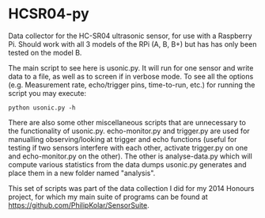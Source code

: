 HCSR04-py
=========

Data collector for the HC-SR04 ultrasonic sensor, for use with a Raspberry Pi. Should work with all 3 models of the RPi (A, B, B+) but has has only been tested on the model B.

The main script to see here is usonic.py. It will run for one sensor and write data to a file, as well as to screen if in verbose mode. To see all the options (e.g. Measurement rate, echo/trigger pins, time-to-run, etc.) for running the script you may execute:

    python usonic.py -h

There are also some other miscellaneous scripts that are unnecessary to the functionality of usonic.py. echo-monitor.py and trigger.py are used for manualling observing/looking at trigger and echo functions (useful for testing if two sensors interfere with each other, activate trigger.py on one and echo-monitor.py on the other). The other is analyse-data.py which will compute various statistics from the data dumps usonic.py generates and place them in a new folder named "analysis".

This set of scripts was part of the data collection I did for my 2014 Honours project, for which my main suite of programs can be found at https://github.com/PhilipKolar/SensorSuite.
